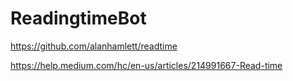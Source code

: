 # ReadingtimeBot

https://github.com/alanhamlett/readtime

https://help.medium.com/hc/en-us/articles/214991667-Read-time

